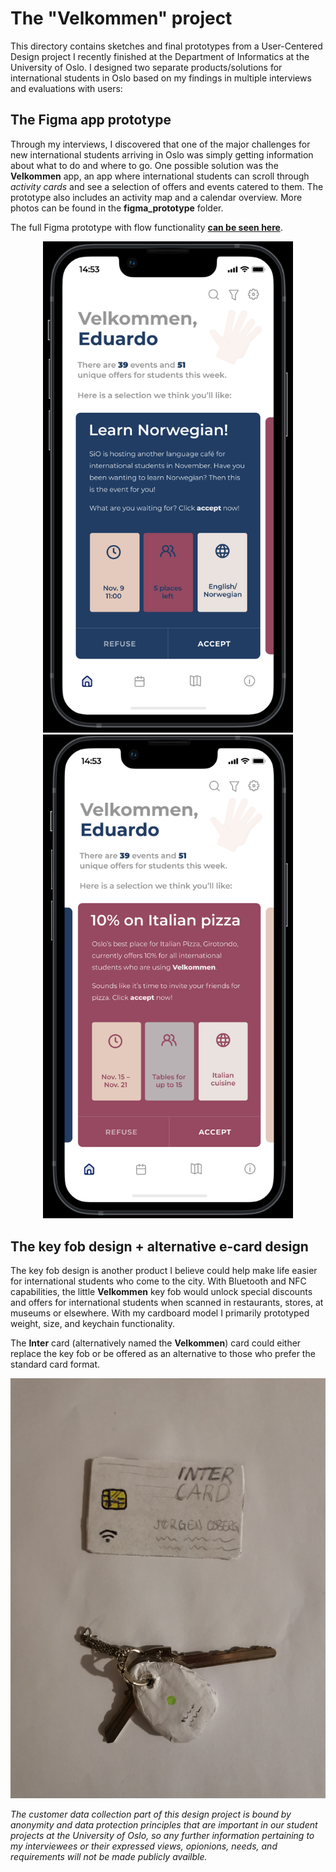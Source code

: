 # The "Velkommen" project

This directory contains sketches and final prototypes from a User-Centered Design project I recently finished at the Department of Informatics at the University of Oslo. I designed two separate products/solutions for international students in Oslo based on my findings in multiple interviews and evaluations with users:

## The Figma app prototype
Through my interviews, I discovered that one of the major challenges for new international students arriving in Oslo was simply getting information about what to do and where to go. One possible solution was the **Velkommen** app, an app where international students can scroll through *activity cards* and see a selection of offers and events catered to them. The prototype also includes an activity map and a calendar overview. More photos can be found in the **figma_prototype** folder. 

The full Figma prototype with flow functionality [**can be seen here**](https://www.figma.com/proto/aXdIQ0A77KkpDtiDhvywjs/Prototype-2?node-id=3%3A201&scaling=scale-down&page-id=0%3A1&starting-point-node-id=3%3A201&show-proto-sidebar=1).

<p align="center">
  <img src="figma_prototype/prototype_2_homepage_inside_phone.png" alt="Homepage of the 'Velkommen' app" width=400 height=auto/>
  <img src="figma_prototype/prototype_2_first_page_inside_phone.png" alt="First activity card in the 'Velkommen' app" width=400 height=auto/>
</p>


## The key fob design + alternative e-card design
The key fob design is another product I believe could help make life easier for international students who come to the city. With Bluetooth and NFC capabilities, the little **Velkommen** key fob would unlock special discounts and offers for international students when scanned in restaurants, stores, at museums or elsewhere. With my cardboard model I primarily prototyped weight, size, and keychain functionality.

The **Inter** card (alternatively named the **Velkommen**) card could either replace the key fob or be offered as an alternative to those who prefer the standard card format.
<p align="center">
  <img src="physical_prototypes/Begge prototyper forside.jpg" alt="Front of both physical prototypes"/>
 </p>


*The customer data collection part of this design project is bound by anonymity and data protection principles that are important in our student projects at the University of Oslo, so any further information pertaining to my interviewees or their expressed views, opionions, needs, and requirements will not be made publicly availble.*
